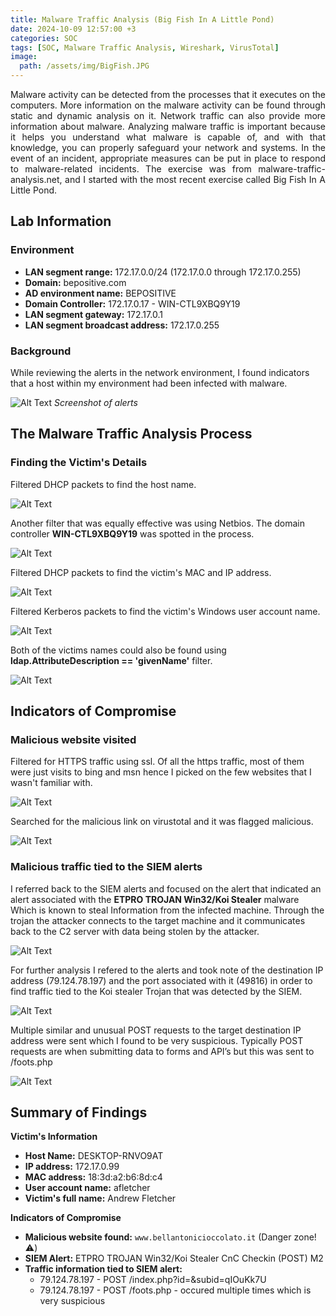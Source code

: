 ```yaml
---
title: Malware Traffic Analysis (Big Fish In A Little Pond)
date: 2024-10-09 12:57:00 +3
categories: SOC
tags: [SOC, Malware Traffic Analysis, Wireshark, VirusTotal]
image: 
  path: /assets/img/BigFish.JPG
---
```

<p style="text-align: justify;">
Malware activity can be detected from the processes that it executes on the computers. More information on the malware activity can be found through static and dynamic analysis on it. Network traffic can also provide more information about malware. Analyzing malware traffic is important because it helps you understand what malware is capable of, and with that knowledge, you can properly safeguard your network and systems. In the event of an incident, appropriate measures can be put in place to respond to malware-related incidents.
The exercise was from malware-traffic-analysis.net, and I started with the most recent exercise called Big Fish In A Little Pond. 
</p>


## Lab Information 
### Environment 

* **LAN segment range:** 172.17.0.0/24 (172.17.0.0 through 172.17.0.255)
* **Domain:** bepositive.com
* **AD environment name:** BEPOSITIVE
* **Domain Controller:** 172.17.0.17 - WIN-CTL9XBQ9Y19
* **LAN segment gateway:** 172.17.0.1
* **LAN segment broadcast address:** 172.17.0.255

### Background
While reviewing the alerts in the network environment, I found indicators that a
host within my environment had been infected with malware.


![Alt Text](/assets/img/2024-09-04-traffic-analysis-exercise-alerts.JPG)
_Screenshot of alerts_

## The Malware Traffic Analysis Process
### Finding the Victim's Details 

Filtered DHCP packets to find the host name.

![Alt Text](/assets/img/bf1.JPG)

Another filter that was equally effective was using Netbios. The domain controller **WIN-CTL9XBQ9Y19** was spotted in the process.

![Alt Text](/assets/img/bf2.JPG)

Filtered DHCP packets to find the victim's MAC and IP address.

![Alt Text](/assets/img/bf3.JPG)

Filtered Kerberos packets to find the victim's Windows user account name.

![Alt Text](/assets/img/bf4.JPG)

Both of the victims names could also be found using **ldap.AttributeDescription == 'givenName'** filter.

![Alt Text](/assets/img/bf5.JPG)

## Indicators of Compromise 
### Malicious website visited 
Filtered for HTTPS traffic using ssl. Of all the https traffic, most of them were just visits to bing and msn hence I picked on the few websites that I wasn't familiar with. 

![Alt Text](/assets/img/bf6.JPG)

Searched for the malicious link on virustotal and it was flagged malicious. 

![Alt Text](/assets/img/bf7.JPG)

### Malicious traffic tied to the SIEM alerts

I referred back to the SIEM alerts and focused on the alert that indicated an alert associated with the **ETPRO TROJAN Win32/Koi Stealer** malware Which is known to steal Information
from the infected machine. Through the trojan the attacker connects to the target machine and it communicates back to the C2 server with data being stolen by the attacker.

![Alt Text](/assets/img/bf8.JPG)

For further analysis I refered to the alerts and took note of the destination IP address (79.124.78.197) and the port associated with it (49816) in order to find traffic tied to the Koi stealer Trojan that was detected by the SIEM.

![Alt Text](/assets/img/bf9.JPG)

Multiple similar and unusual POST requests to the target destination IP address were sent which I found to be very suspicious. Typically POST requests are when submitting data to forms and API’s but this was sent to /foots.php

![Alt Text](/assets/img/bf10.JPG)

## Summary of Findings 
**Victim's Information**
* **Host Name:** DESKTOP-RNVO9AT
* **IP address:** 172.17.0.99
* **MAC address:** 18:3d:a2:b6:8d:c4
* **User account name:** afletcher 
* **Victim's full name:** Andrew Fletcher 

**Indicators of Compromise**
* **Malicious website found:** `www.bellantonicioccolato.it` (Danger zone! ⚠️)
* **SIEM Alert:** ETPRO TROJAN Win32/Koi Stealer CnC Checkin (POST) M2
* **Traffic information tied to SIEM alert:** 
  * 79.124.78.197 - POST /index.php?id=&subid=qIOuKk7U 
  * 79.124.78.197 - POST /foots.php - occured multiple times which is very suspicious













